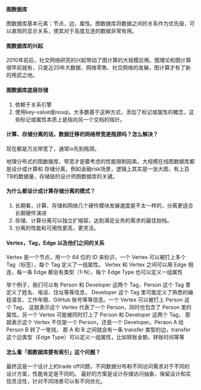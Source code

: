 #### 图数据库
图数据库基本元素：节点，边，属性。图数据库将数据之间的关系作为优先级，可以直观的显示关系，使其对于高度互连的数据非常有用。

#### 图数据库的兴起
2010年前后，社交网络研究的兴起带动了图计算的大规模应用。图理论和图计算很早前就有，只是近20年大数据、网络零售、社交网络的发展，图计算才有了新的用武之地。

#### 图数据库底层存储
1. 依赖于关系引擎
2. 使用key-value或nosql。大多数基于这种方式，添加了标记或属性的概念，这些标记或属性本质上是指向另一个文档的指针。

#### 计算、存储分离的话，数据迁移的网络带宽是瓶颈吗？怎么解决？
现在都是万兆带宽了，通常io先到瓶颈。

地理分布式的图数据库，带宽才是要考虑的性能限制因素。大规模在线图数据库都是设计成计算和
存储分离，例如金融risk场景，逻辑上其实是一张大图，有上百TB的数据量，存储层的设计师图数据库的关键。

#### 为什么都设计成计算存储分离的模式？
1. 长期看，计算、存储和网络几个硬件模块发展速度是不太一样的，分离更适合长期硬件演进
2. 存储、计算分离可以独立扩缩容，达到满足业务的需求的最佳拍档。
3. 分离的性能和可用性更高，更灵活。

####  Vertex，Tag，Edge 以及他们之间的关系
Vertex 是一个节点，用一个 64 位的 ID 来标识，一个 Vertex 可以被打上多个 Tag（标签），每个 Tag 定义了一组属性。
Vertex 和 Vertex 之间可以用 Edge 相连，每一条 Edge 都会有类型（1-N），每个 Edge Type 也可以定义一组属性

举个例子，我们可以有 Person 和 Developer 这两个 Tag，Person 这个 Tag 里定义了姓名、电话、住址等等信息，
Developer 这个 Tag 里可能定义了熟悉的编程语言、工作年限、GitHub 账号等等信息。一个 Vertex 可以被打上 Person 这个 Tag，
这就表示这个 Vertex 代表了一个 Person，同时也包含了 Person 里的属性。另一个 Vertex 可能被同时打上了 Person 和 Developer 这两个 Tag，
那就表示这个 Vertex 不仅是一个 Person，还是一个 Developer。Peraon A 给 Person B 转了一笔钱，
那 A 和 B 之间就会有一条 transfer 类型的边，transfer 这个边类型（Edge Type）可以定义一组属性，比如转账金额，转账时间等等

#### 怎么看「图数据库要有索引」这个问题？
最终这是一个设计上的trade off问题，不同数据分布和不同访问需求对于不同的设计方案，性能肯定是不同的。
最好的方案是设计存储访问抽象，保留设计和实现灵活性，针对不同场景可以有不同优化。